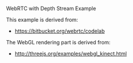 WebRTC with Depth Stream Example

This example is derived from:
* https://bitbucket.org/webrtc/codelab

The WebGL rendering part is derived from:
* http://threejs.org/examples/webgl_kinect.html